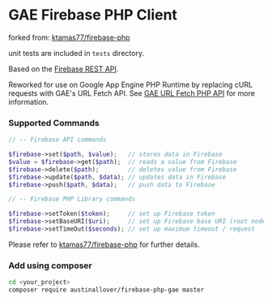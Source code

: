 # GAE Firebase PHP Client

forked from: [ktamas77/firebase-php](https://github.com/ktamas77/firebase-php)

unit tests are included in `tests` directory.

Based on the [Firebase REST API](https://www.firebase.com/docs/rest-api.html).

Reworked for use on Google App Engine PHP Runtime by replacing cURL requests with GAE's URL Fetch API.
See [GAE URL Fetch PHP API](https://cloud.google.com/appengine/docs/php/urlfetch/) for more information.

### Supported Commands
```php
// -- Firebase API commands

$firebase->set($path, $value);   // stores data in Firebase
$value = $firebase->get($path);  // reads a value from Firebase
$firebase->delete($path);        // deletes value from Firebase
$firebase->update($path, $data); // updates data in Firebase
$firebase->push($path, $data);   // push data to Firebase

// -- Firebase PHP Library commands

$firebase->setToken($token);     // set up Firebase token
$firebase->setBaseURI($uri);     // set up Firebase base URI (root node)
$firebase->setTimeOut($seconds); // set up maximum timeout / request
```

Please refer to [ktamas77/firebase-php](https://github.com/ktamas77/firebase-php) for further details.

### Add using composer

```bash
cd <your_project>
composer require austinallover/firebase-php-gae master
```